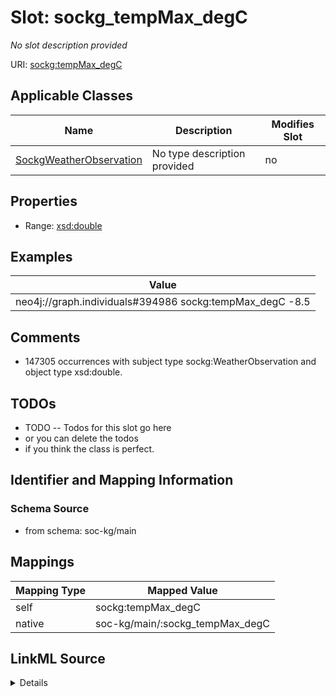 

# Slot: sockg_tempMax_degC


_No slot description provided_





URI: [sockg:tempMax_degC](http://www.semanticweb.org/sockg/ontologies/2024/0/soil-carbon-ontology/tempMax_degC)



<!-- no inheritance hierarchy -->





## Applicable Classes

| Name | Description | Modifies Slot |
| --- | --- | --- |
| [SockgWeatherObservation](../classes/SockgWeatherObservation.md) | No type description provided |  no  |







## Properties

* Range: [xsd:double](http://www.w3.org/2001/XMLSchema#double)






## Examples

| Value |
| --- |
| neo4j://graph.individuals#394986 sockg:tempMax_degC -8.5 |

## Comments

* 147305 occurrences with subject type sockg:WeatherObservation and object type xsd:double.

## TODOs

* TODO -- Todos for this slot go here
* or you can delete the todos
* if you think the class is perfect.

## Identifier and Mapping Information







### Schema Source


* from schema: soc-kg/main




## Mappings

| Mapping Type | Mapped Value |
| ---  | ---  |
| self | sockg:tempMax_degC |
| native | soc-kg/main/:sockg_tempMax_degC |




## LinkML Source

<details>
```yaml
name: sockg_tempMax_degC
description: No slot description provided
todos:
- TODO -- Todos for this slot go here
- or you can delete the todos
- if you think the class is perfect.
comments:
- 147305 occurrences with subject type sockg:WeatherObservation and object type xsd:double.
examples:
- value: neo4j://graph.individuals#394986 sockg:tempMax_degC -8.5
from_schema: soc-kg/main
rank: 1000
slot_uri: sockg:tempMax_degC
alias: sockg_tempMax_degC
domain_of:
- sockg_WeatherObservation
range: double

```
</details>